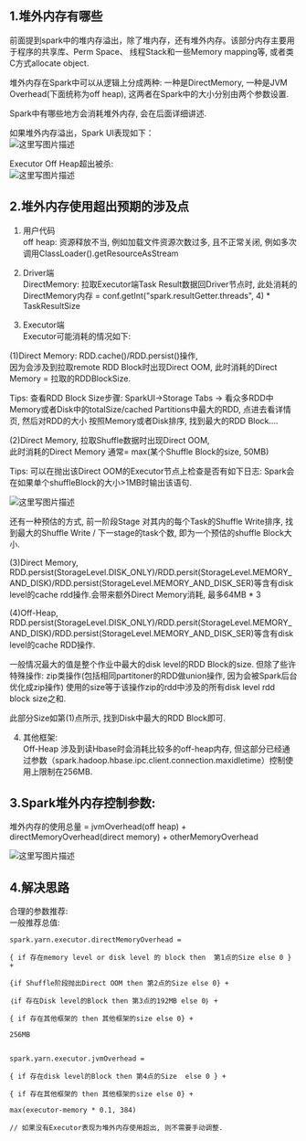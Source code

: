 ## 1.堆外内存有哪些
前面提到spark中的堆内存溢出，除了堆内存，还有堆外内存。该部分内存主要用于程序的共享库、Perm Space、 线程Stack和一些Memory mapping等, 或者类C方式allocate object.  

堆外内存在Spark中可以从逻辑上分成两种: 一种是DirectMemory, 一种是JVM Overhead(下面统称为off heap), 这两者在Spark中的大小分别由两个参数设置.  

Spark中有哪些地方会消耗堆外内存, 会在后面详细讲述.  

如果堆外内存溢出，Spark UI表现如下：  
![这里写图片描述](https://github.com/bitcarmanlee/easy-algorithm-interview-photo/blob/master/bigdata/spark/heapmemory/1.png)  

Executor Off Heap超出被杀:  
![这里写图片描述](https://github.com/bitcarmanlee/easy-algorithm-interview-photo/blob/master/bigdata/spark/heapmemory/2.png)  

## 2.堆外内存使用超出预期的涉及点
1. 用户代码  
off heap: 资源释放不当, 例如加载文件资源次数过多, 且不正常关闭, 例如多次调用ClassLoader().getResourceAsStream  

2. Driver端  
DirectMemory: 拉取Executor端Task Result数据回Driver节点时, 此处消耗的DirectMemory内存 = conf.getInt("spark.resultGetter.threads", 4) * TaskResultSize  

3. Executor端  
Executor可能消耗的情况如下:  

(1)Direct Memory: RDD.cache()/RDD.persist()操作,  
因为会涉及到拉取remote RDD Block时出现Direct OOM, 此时消耗的Direct Memory = 拉取的RDDBlockSize.  

Tips: 查看RDD Block Size步骤: SparkUI->Storage Tabs -> 看众多RDD中Memory或者Disk中的totalSize/cached Partitions中最大的RDD, 点进去看详情页, 然后对RDD的大小 按照Memory或者Disk排序, 找到最大的RDD Block....  

(2)Direct Memory, 拉取Shuffle数据时出现Direct OOM,   
此时消耗的Direct Memory 通常= max(某个Shuffle Block的size, 50MB)  

Tips: 可以在抛出该Direct OOM的Executor节点上检查是否有如下日志: Spark会在如果单个shuffleBlock的大小>1MB时输出该语句.  

![这里写图片描述](https://github.com/bitcarmanlee/easy-algorithm-interview-photo/blob/master/bigdata/spark/heapmemory/3.png)  

还有一种预估的方式, 前一阶段Stage 对其内的每个Task的Shuffle Write排序, 找到最大的Shuffle Write / 下一stage的task个数, 即为一个预估的shuffle Block大小.  


(3)Direct Memory, RDD.persist(StorageLevel.DISK_ONLY)/RDD.persit(StorageLevel.MEMORY_AND_DISK)/RDD.persist(StorageLevel.MEMORY_AND_DISK_SER)等含有disk level的cache rdd操作.会带来额外Direct Memory消耗, 最多64MB * 3  

(4)Off-Heap, RDD.persist(StorageLevel.DISK_ONLY)/RDD.persit(StorageLevel.MEMORY_AND_DISK)/RDD.persist(StorageLevel.MEMORY_AND_DISK_SER)等含有disk level的cache RDD操作.  

一般情况最大的值是整个作业中最大的disk level的RDD Block的size. 但除了些许特殊操作: zip类操作(包括相同partitoner的RDD做union操作, 因为会被Spark后台优化成zip操作) 使用的size等于该操作zip的rdd中涉及的所有disk level rdd block size之和.  

此部分Size如第(1)点所示, 找到Disk中最大的RDD Block即可.  

4. 其他框架:  
Off-Heap 涉及到读Hbase时会消耗比较多的off-heap内存, 但这部分已经通过参数（spark.hadoop.hbase.ipc.client.connection.maxidletime）控制使用上限制在256MB.  

## 3.Spark堆外内存控制参数:
堆外内存的使用总量 = jvmOverhead(off heap) + directMemoryOverhead(direct memory) + otherMemoryOverhead  

![这里写图片描述](https://github.com/bitcarmanlee/easy-algorithm-interview-photo/blob/master/bigdata/spark/heapmemory/4.png)  

## 4.解决思路
合理的参数推荐:  
一般推荐总值:  

```
spark.yarn.executor.directMemoryOverhead = 

{ if 存在memory level or disk level 的 block then  第1点的Size else 0 } +

{if Shuffle阶段抛出Direct OOM then 第2点的Size else 0} +

｛if 存在Disk level的Block then 第3点的192MB else 0｝ +

{ if 存在其他框架的 then 其他框架的size else 0} + 

256MB


spark.yarn.executor.jvmOverhead = 

{ if 存在disk level的Block then 第4点的Size  else 0 } + 

{ if 存在其他框架的 then 其他框架的size else 0} +

max(executor-memory * 0.1, 384)

// 如果没有Executor表现为堆外内存使用超出, 则不需要手动调整.
```  